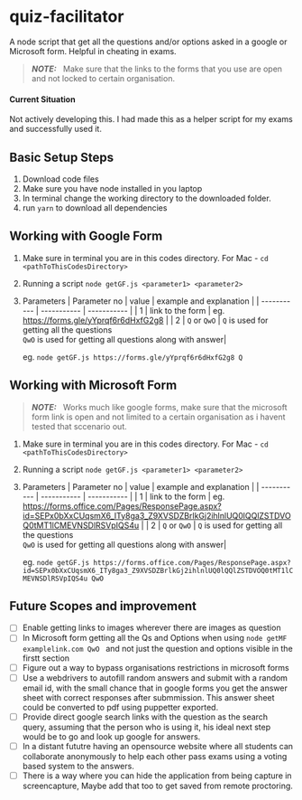 # quiz-facilitator
A node script that get all the questions and/or options asked in a google or Microsoft form.
Helpful in cheating in exams.

> **_NOTE:_** &nbsp; Make sure that the links to the forms that you use are open and not locked to certain organisation.

#### Current Situation
Not actively developing this. I had made this as a helper script for my exams and successfully used it.

## Basic Setup Steps
1. Download code files
2. Make sure you have node installed in you laptop
3. In terminal change the working directory to the downloaded folder.
3. run `yarn` to download all dependencies

## Working with Google Form
1. Make sure in terminal you are in this codes directory.
    For Mac - `cd <pathToThisCodesDirectory>`
2. Running a script `node getGF.js <parameter1> <parameter2>` 
3. Parameters
    | Parameter no      | value             | example and explanation |
    | -----------       | -----------       | -----------             |
    | 1                 | link to the form  | eg. https://forms.gle/yYprqf6r6dHxfG2g8 |
    | 2                 | `Q` or `QwO`      | `Q` is used for getting all the questions <br/> `QwO` is used for getting all questions along with answer| 
    
    eg. `node getGF.js https://forms.gle/yYprqf6r6dHxfG2g8 Q` 


## Working with Microsoft Form
> **_NOTE:_** &nbsp; Works much like google forms, make sure that the microsoft form link is open and not limited to a certain organisation as i havent tested that sccenario out.
1. Make sure in terminal you are in this codes directory.
    For Mac - `cd <pathToThisCodesDirectory>`
2. Running a script `node getGF.js <parameter1> <parameter2>` 
3. Parameters
    | Parameter no      | value             | example and explanation |
    | -----------       | -----------       | -----------             |
    | 1                 | link to the form  | eg. https://forms.office.com/Pages/ResponsePage.aspx?id=SEPx0bXxCUqsmX6_ITy8ga3_Z9XVSDZBrlkGj2ihlnlUQ0lQQlZSTDVOQ0tMT1lCMEVNSDlRSVpIQS4u |
    | 2                 | `Q` or `QwO`      | `Q` is used for getting all the questions <br/> `QwO` is used for getting all questions along with answer| 
    
    eg. `node getGF.js https://forms.office.com/Pages/ResponsePage.aspx?id=SEPx0bXxCUqsmX6_ITy8ga3_Z9XVSDZBrlkGj2ihlnlUQ0lQQlZSTDVOQ0tMT1lCMEVNSDlRSVpIQS4u QwO` 

## Future Scopes and improvement
- [ ] Enable getting links to images wherever there are images as question
- [ ] In Microsoft form getting all the Qs and Options when using `node getMF examplelink.com QwO ` and not just the question and options visible in the firstt section
- [ ] Figure out a way to bypass organisations restrictions in microsoft forms
- [ ] Use a webdrivers to autofill random answers and submit with a random email id, with the small chance that in google forms you get the answer sheet with correct responses after submmission. This answer sheet could be converted to pdf using puppetter exported. 
- [ ] Provide direct google search links with the question as the search query, assuming that the person who is using it, his ideal next step would be to go and look up google for answers.
- [ ] In a distant fututre having an opensource website where all students can collaborate anonymously to help each other pass exams using a voting based system to the answers.
- [ ] There is a way where you can hide the application from being capture in screencapture, Maybe add that too to get saved from remote proctoring.
